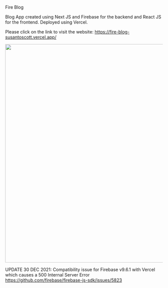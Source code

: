 Fire Blog

Blog App created using Next JS and Firebase for the backend and React JS for the frontend. Deployed using Vercel.

Please click on the link to visit the website: https://fire-blog-susantoscott.vercel.app/

<img src="https://user-images.githubusercontent.com/88414565/147716909-687988c4-cb1c-4dd5-81ed-ddf05d656cd4.png" width="700">

UPDATE 30 DEC 2021:
Compatibility issue for Firebase v9.6.1 with Vercel which causes a 500 Internal Server Error
https://github.com/firebase/firebase-js-sdk/issues/5823
